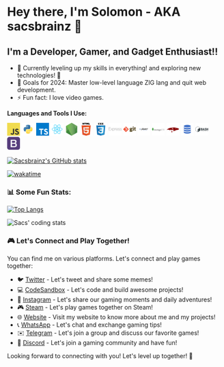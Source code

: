 # Hey there, I'm Solomon - AKA sacsbrainz 👋 

## I'm a Developer, Gamer, and Gadget Enthusiast!!

- 🌱 Currently leveling up my skills in everything! and exploring new technologies! 🚀
- 🥅 Goals for 2024: Master low-level language ZIG lang and quit web development.
- ⚡ Fun fact: I love video games.

**Languages and Tools I Use:**  

<code><img height="30" src="https://raw.githubusercontent.com/github/explore/main/topics/javascript/javascript.png"></code>
<code><img height="30" src="https://raw.githubusercontent.com/github/explore/main/topics/python/python.png"></code>
<code><img height="30" src="https://raw.githubusercontent.com/github/explore/main/topics/typescript/typescript.png"></code>
<code><img height="30" src="https://raw.githubusercontent.com/github/explore/main/topics/react/react.png"></code>
<code><img height="30" src="https://raw.githubusercontent.com/github/explore/main/topics/nodejs/nodejs.png"></code>
<code><img height="30" src="https://raw.githubusercontent.com/github/explore/main/topics/html/html.png"></code>
<code><img height="30" src="https://raw.githubusercontent.com/github/explore/main/topics/css/css.png"></code>
<code><img height="30" src="https://raw.githubusercontent.com/github/explore/main/topics/express/express.png"></code>
<code><img height="30" src="https://raw.githubusercontent.com/github/explore/main/topics/git/git.png"></code>
<code><img height="30" src="https://raw.githubusercontent.com/github/explore/main/topics/jquery/jquery.png"></code>
<code><img height="30" src="https://raw.githubusercontent.com/github/explore/main/topics/mongodb/mongodb.png"></code>
<code><img height="30" src="https://raw.githubusercontent.com/github/explore/main/topics/mongoose/mongoose.png"></code>
<code><img height="30" src="https://raw.githubusercontent.com/github/explore/main/topics/sql/sql.png"></code>
<code><img height="30" src="https://raw.githubusercontent.com/github/explore/main/topics/bash/bash.png"></code>
<code><img height="30" src="https://raw.githubusercontent.com/github/explore/main/topics/bootstrap/bootstrap.png"></code>


[![Sacsbrainz's GitHub stats](https://github-readme-stats.vercel.app/api?username=sacsbrainz&show_icons=true&include_all_commits=true&bg_color=DEG,COLOR1,COLOR2,COLOR3...COLOR10&hide_border=true)](https://github.com/sacsbrainz/github-readme-stats)

[![wakatime](https://wakatime.com/badge/user/7d9fb201-77dd-4cbf-9bf6-d51a814ad51e.svg)](https://wakatime.com/@7d9fb201-77dd-4cbf-9bf6-d51a814ad51e)

### 📊 Some Fun Stats:

[![Top Langs](https://github-readme-stats.vercel.app/api/top-langs/?username=sacsbrainz&layout=compact&langs_count=8)](https://github.com/sacsbrainz/github-readme-stats)

![Sacs' coding stats](https://wakatime.com/share/@sacsbrainz/c1743cc5-41ba-4b61-b3ea-0f9b12a70139.svg)

### 🎮 Let's Connect and Play Together!

You can find me on various platforms. Let's connect and play games together:

- 🐦 [Twitter](https://twitter.com/sacsbrainz) - Let's tweet and share some memes!
- 💻 [CodeSandbox](https://codesandbox.io/u/sacsbrainz) - Let's code and build awesome projects!
- 📸 [Instagram](https://www.instagram.com/sacsbrainz) - Let's share our gaming moments and daily adventures!
- 🎮 [Steam](https://steamcommunity.com/profiles/76561199104705710) - Let's play games together on Steam!
- 🌐 [Website](https://sacsbrainz.com) - Visit my website to know more about me and my projects!
- 📞 [WhatsApp](https://wa.me/+2348028573902) - Let's chat and exchange gaming tips!
- ✉️ [Telegram](https://t.me/sacsbrainz) - Let's join a group and discuss our favorite games!
- 💬 [Discord](https://discord.gg/N93Ds7VF) - Let's join a gaming community and have fun!

Looking forward to connecting with you! Let's level up together! 🚀

